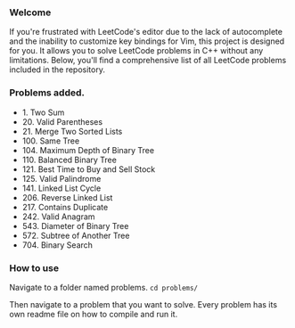 ### Welcome

If you're frustrated with LeetCode's editor due to the lack of autocomplete and the inability to customize key bindings for Vim, this project is designed for you. It allows you to solve LeetCode problems in C++ without any limitations. Below, you'll find a comprehensive list of all LeetCode problems included in the repository.

### Problems added.

-   1\. Two Sum
-   20\. Valid Parentheses
-   21\. Merge Two Sorted Lists
-   100\. Same Tree
-   104\. Maximum Depth of Binary Tree
-   110\. Balanced Binary Tree
-   121\. Best Time to Buy and Sell Stock
-   125\. Valid Palindrome
-   141\. Linked List Cycle
-   206\. Reverse Linked List
-   217\. Contains Duplicate
-   242\. Valid Anagram
-   543\. Diameter of Binary Tree
-   572\. Subtree of Another Tree
-   704\. Binary Search

### How to use

Navigate to a folder named problems.
`cd problems/`

Then navigate to a problem that you want to solve. Every problem has its own readme file on how to compile and run it.
